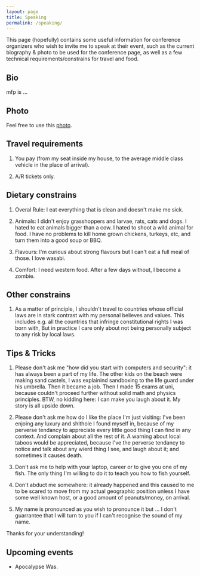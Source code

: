 ```yaml
---
layout: page
title: Speaking
permalink: /speaking/
---
```


This page (hopefully) contains some useful information for conference organizers
who wish to invite me to speak at their event, such as the current biography &
photo to be used for the conference page, as well as a few technical
requirements/constrains for travel and food.

Bio
----

mfp is ... 


Photo
------

Feel free to use this [photo](/resources/mfp.jpg).


Travel requirements
--------------------

1. You pay (from my seat inside my house, to the average middle class
   vehicle in the place of arrival).

2. A/R tickets only.


Dietary constrains
-------------------

1. Overal Rule: I eat everything that is clean and doesn't make me sick.

2. Animals: I didn't enjoy grasshoppers and larvae, rats, cats and dogs.
   I hated to eat animals bigger than a cow.
   I hated to shoot a wild animal for food.
   I have no problems to kill home grown chickens, turkeys, etc, and
   turn them into a good soup or BBQ.

3. Flavours: I'm curious about strong flavours but I can't eat a full meal of those.
   I love wasabi.

4. Comfort: I need western food. After a few days without, I become a zombie.


Other constrains
-----------------

1. As a matter of principle, I shouldn't travel to countries whose official laws are
   in stark contrast with my personal believes and values. This includes e.g.
   all the countries that infringe constitutional rights I was born with,
   But in practice I care only about not being personally subject to any risk by local laws.


Tips & Tricks
--------------

1. Please don't ask me "how did you start with computers and security": it has
   always been a part of my life. The other kids on the beach were making sand
   castels, I was explainind sandboxing to the life guard under his umbrella.
   Then it became a job. Then I made 15 exams at uni, because couldn't proceed further
   without solid math and physics principles.
   BTW, no kidding here: I can make you laugh about it. My story is all upside down.

2. Please don't ask me how do I like the place I'm just visiting: I've been enjoing
   any luxury and shithole I found myself in, because of my perverse tendancy to
   appreciate every little good thing I can find in any context.
   And complain about all the rest of it. A warning about local taboos would be
   appreciated, because I've the perverse tendancy to notice and talk about
   any wierd thing I see, and laugh about it; and sometimes it causes death.

3. Don't ask me to help with your laptop, career or to give you one of my fish.
   The only thing I'm willing to do it to teach you how to fish yourself.

4. Don't abduct me somewhere: it already happened and this caused to me to be scared
   to move from my actual geographic position unless I have some well known host,
   or a good amount of peanuts/money, on arrival.

5. My name is pronounced as you wish to pronounce it but ... I don't guarrantee
   that I will turn to you if I can't recognise the sound of my name.

Thanks for your understanding!

Upcoming events
----------------

* Apocalypse Was.


